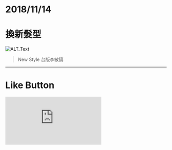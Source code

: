 # 2018/11/14
# 換新髮型

![ALT_Text](https://s9443112.github.io/github_blog/2018/2018-11-14/IMG_1937.JPG)

>New Style 
>台版李敏鎬


* * *

# Like Button

<iframe class="lc-margin-top-64 lc-margin-bottom-32 lc-mobile" data-v-b66e9a5a="" frameborder="0" src="https://button.like.co/in/embed/lazy_tea_time/button?referrer=https://lazyteatime.github.io/2019/2019-03-19/2019-03-19&amp;type=wp"> </iframe>